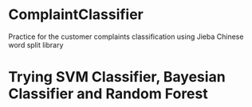 # ComplaintClassifier
Practice for the customer complaints classification using Jieba Chinese word split library

# Trying SVM Classifier, Bayesian Classifier and Random Forest
